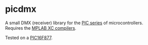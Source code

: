 # picdmx

A small DMX (receiver) library for the [PIC series](http://www.microchip.com/8bit/) of microcontrollers. Requires the [MPLAB XC compilers](www.microchip.com/mplabxc/).

Tested on a [PIC16F877](http://www.microchip.com/wwwproducts/Devices.aspx?product=PIC16F877).
